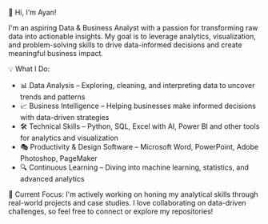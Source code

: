 👋 Hi, I'm Ayan!

I'm an aspiring Data & Business Analyst with a passion for transforming raw data into actionable insights. My goal is to leverage analytics, visualization, and problem-solving skills to drive data-informed decisions and create meaningful business impact.

💡 What I Do:
- 📊 Data Analysis – Exploring, cleaning, and interpreting data to uncover trends and patterns
- 📈 Business Intelligence – Helping businesses make informed decisions with data-driven strategies
- 🛠 Technical Skills – Python, SQL, Excel with AI, Power BI and other tools for analytics and visualization
- 🎭 Productivity & Design Software – Microsoft Word, PowerPoint, Adobe Photoshop, PageMaker
- 🔍 Continuous Learning – Diving into machine learning, statistics, and advanced analytics
  
🚀 Current Focus:
I'm actively working on honing my analytical skills through real-world projects and case studies. I love collaborating on data-driven challenges, so feel free to connect or explore my repositories!


<!---
Ayan-baksi/Ayan-baksi is a ✨ special ✨ repository because its `README.md` (this file) appears on your GitHub profile.
You can click the Preview link to take a look at your changes.
--->
